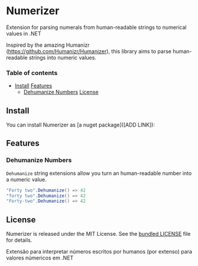 # Numerizer
Extension for parsing numerals from human-readable strings to numerical values in .NET 

Inspired by the amazing Humanizr (https://github.com/Humanizr/Humanizer), this library aims to parse human-readable strings into numeric values.

### Table of contents
 - [Install](#install)
   [Features](#features)
   - [Dehumanize Numbers](#dehumanize-numbers)
   [License](#license)
   
## <a id="install">Install</a>
You can install Numerizer as [a nuget package]([ADD LINK]): 

## <a id="features">Features</a>

### <a id="dehumanize-numbers">Dehumanize Numbers</a>
`Dehumanize` string extensions allow you turn an human-readable number into a numeric value.

```C#
"Forty two".Dehumanize() => 42
"forty two".Dehumanize() => 42
"Forty-two".Dehumanize() => 42
```
## <a id="license">License</a>
Numerizer is released under the MIT License. See the [bundled LICENSE](https://github.com/leandroltavares/Numerizer/blob/master/LICENSE) file for details.

Extensão para interpretar números escritos por humanos (por extenso) para valores númericos em .NET
